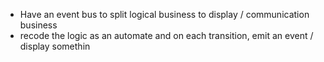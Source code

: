 - Have an event bus to split logical business to display / communication business
- recode the logic as an automate and on each transition, emit an event / display somethin
